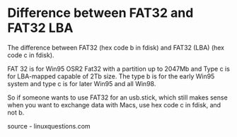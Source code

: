 # Difference between FAT32 and FAT32 LBA
The difference between FAT32 (hex code b in fdisk) and FAT32 (LBA) (hex code c in fdisk).

FAT 32 is for Win95 OSR2 Fat32 with a partition up to 2047Mb and Type c is for LBA-mapped capable of 2Tb size. The type b is for the early Win95 system and type c is for later Win95 and all Win98.

So if someone wants to use FAT32 for an usb.stick, which still makes sense when you want to exchange data with Macs, use hex code c in fdisk, and not b.

source - linuxquestions.com
